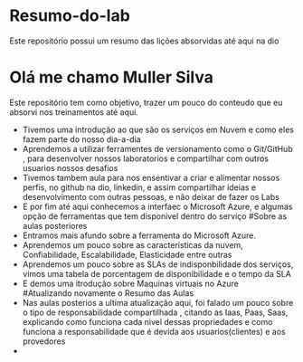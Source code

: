 # Resumo-do-lab
Este repositório possui um resumo das lições absorvidas até aqui na dio
# Olá me chamo Muller Silva

Este repositório tem como objetivo, trazer um pouco do conteudo que eu absorvi nos treinamentos até aqui.

- Tivemos uma introdução ao que são os serviços em Nuvem e como eles fazem parte do nosso dia-a-dia 
- Aprendemos a utilizar ferramentes de versionamento como o Git/GitHub , para desenvolver nossos laboratorios e compartilhar com outros usuarios nossos desafios 
- Tivemos tambem aula para nos ensentivar a criar e alimentar nossos perfis, no github na dio, linkedin, e assim compartilhar ideias e desenvolvimento com outras pessoas, e não deixar de fazer os Labs 
- E por fim até aqui conhecemos a interfaec o Microsoft Azure, e algumas opção de ferramentas que tem disponivel dentro do serviço 
  #Sobre as aulas posteriores
- Entramos mais afundo sobre a ferramenta do Microsoft Azure.
- Aprendemos um pouco sobre as caracteristicas da nuvem, Confiabilidade, Escalabilidade, Elasticidade entre outras
- Aprendemos um pouco sobre as SLAs de indisponbilidade dos serviços, vimos uma tabela de porcentagem de disponibilidade e o tempo da SLA
- E demos uma itrodução sobre Maquinas virtuais no Azure  
#Atualizando novamente o Resumo das Aulas
- Nas aulas posterios a ultima atualização aqui, foi falado um pouco sobre o tipo de responsabilidade compartilhada , citando as Iaas, Paas, Saas, explicando como funciona cada nivel dessas propriedades e como funciona a responsabilidade que é devida aos usuarios(clientes) e aos provedores
- 
